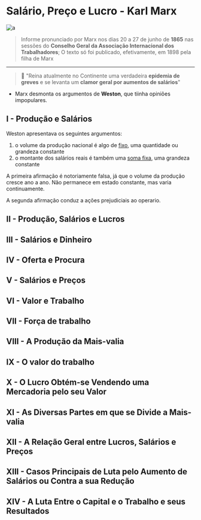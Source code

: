 # Salário, Preço e Lucro - Karl Marx
![a](https://d1pkzhm5uq4mnt.cloudfront.net/imagens/capas/_09f7e96510dee2ffce87472cb9a4964f08b521f7.jpg)
> Informe pronunciado por Marx nos dias 20 a 27 de junho de **1865** nas sessões do **Conselho Geral da Associação Internacional dos Trabalhadores**;
> O texto só foi publicado, efetivamente, em 1898 pela filha de Marx
<hr> </hr>

> 💭 "Reina atualmente no Continente uma verdadeira **epidemia de greves** e se levanta um **clamor geral por aumentos de salários**"

- Marx desmonta os argumentos de **Weston**, que tiinha opiniões impopulares.

## I - Produção e Salários
Weston apresentava os seguintes argumentos:
1. o volume da produção nacional é algo de <ins>fixo</ins>, uma quantidade ou grandeza constante
2. o montante dos salários reais é também uma <ins>soma fixa</ins>, uma grandeza constante
   
A primeira afirmação é notoriamente falsa, já que o volume da produção cresce ano a ano. Não permanece em estado constante, mas varia continuamente.

A segunda afirmação conduz a ações prejudiciais ao operario. 

## II - Produção, Salários e Lucros
## III - Salários e Dinheiro
## IV - Oferta e Procura
## V - Salários e Preços
## VI - Valor e Trabalho
## VII - Força de trabalho
## VIII - A Produção da Mais-valia
## IX - O valor do trabalho
## X - O Lucro Obtém-se Vendendo uma Mercadoria pelo seu Valor
## XI - As Diversas Partes em que se Divide a Mais-valia
## XII - A Relação Geral entre Lucros, Salários e Preços
## XIII - Casos Principais de Luta pelo Aumento de Salários ou Contra a sua Redução
## XIV - A Luta Entre o Capital e o Trabalho e seus Resultados
